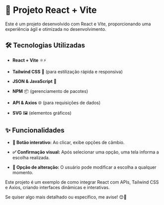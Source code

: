 # 🚀 Projeto React + Vite
Este é um projeto desenvolvido com React e Vite, proporcionando uma experiência ágil e otimizada no desenvolvimento.

## 🛠️ Tecnologias Utilizadas
- **React + Vite** ⚛️⚡

- **Tailwind CSS** 🎨 (para estilização rápida e responsiva)

- **JSON & JavaScript** 📄

- **NPM** 📦 (gerenciamento de pacotes)

- **API & Axios** 🌐 (para requisições de dados)

- **SVG** 🖼️ (elementos gráficos)

## ✨ Funcionalidades
- **📌 Botão interativo:** Ao clicar, exibe opções de câmbio.

- **✅ Confirmação visual:** Após selecionar uma opção, uma tela informa a escolha realizada.

- **🔄 Opção de alteração:** O usuário pode modificar a escolha a qualquer momento.

Este projeto é um exemplo de como integrar React com APIs, Tailwind CSS e Axios, criando interfaces dinâmicas e interativas.

Se quiser algo mais detalhado ou específico, me avise! 😊🚀
